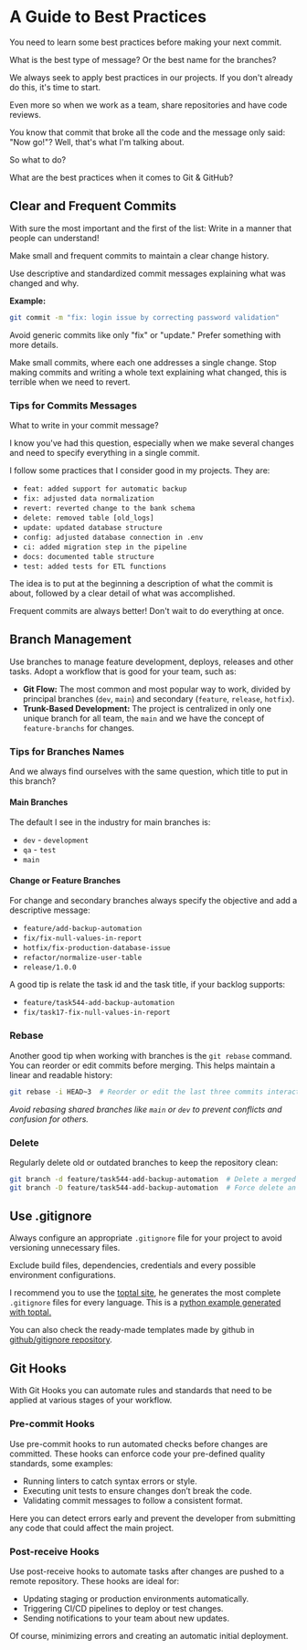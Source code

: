 # A Guide to Best Practices

You need to learn some best practices before making your next commit.

What is the best type of message? Or the best name for the branches?

We always seek to apply best practices in our projects. If you don't already do this, it's time to start.

Even more so when we work as a team, share repositories and have code reviews.

You know that commit that broke all the code and the message only said: "Now go!"? Well, that's what I'm talking about.

So what to do?

What are the best practices when it comes to Git & GitHub?

## Clear and Frequent Commits

With sure the most important and the first of the list: Write in a manner that people can understand!

Make small and frequent commits to maintain a clear change history.

Use descriptive and standardized commit messages explaining what was changed and why.

**Example:** 
```bash
git commit -m "fix: login issue by correcting password validation"
```

Avoid generic commits like only "fix" or "update." Prefer something with more details.

Make small commits, where each one addresses a single change. Stop making commits and writing a whole text explaining what changed, this is terrible when we need to revert.

### Tips for Commits Messages
What to write in your commit message?

I know you've had this question, especially when we make several changes and need to specify everything in a single commit.

I follow some practices that I consider good in my projects. They are:
- `feat: added support for automatic backup`
- `fix: adjusted data normalization`
- `revert: reverted change to the bank schema`
- `delete: removed table [old_logs]`
- `update: updated database structure`
- `config: adjusted database connection in .env`
- `ci: added migration step in the pipeline`
- `docs: documented table structure`
- `test: added tests for ETL functions`

The idea is to put at the beginning a description of what the commit is about, followed by a clear detail of what was accomplished.

Frequent commits are always better! Don't wait to do everything at once.

## Branch Management
Use branches to manage feature development, deploys, releases and other tasks. Adopt a workflow that is good for your team, such as:
- **Git Flow:** The most common and most popular way to work, divided by principal branches (`dev`, `main`) and secondary (`feature`, `release`, `hotfix`).
- **Trunk-Based Development:** The project is centralized in only one unique branch for all team, the `main` and we have the concept of `feature-branchs` for changes.

### Tips for Branches Names
And we always find ourselves with the same question, which title to put in this branch?

#### Main Branches
The default I see in the industry for main branches is:
- `dev` - `development`
- `qa` - `test`
- `main`

#### Change or Feature Branches
For change and secondary branches always specify the objective and add a descriptive message:
- `feature/add-backup-automation`
- `fix/fix-null-values-in-report`
- `hotfix/fix-production-database-issue`
- `refactor/normalize-user-table`
- `release/1.0.0`

A good tip is relate the task id and the task title, if your backlog supports:
- `feature/task544-add-backup-automation`
- `fix/task17-fix-null-values-in-report`

### Rebase
Another good tip when working with branches is the `git rebase` command. You can reorder or edit commits before merging. This helps maintain a linear and readable history:
```bash
git rebase -i HEAD~3  # Reorder or edit the last three commits interactively
```

*Avoid rebasing shared branches like `main` or `dev` to prevent conflicts and confusion for others.*

### Delete
Regularly delete old or outdated branches to keep the repository clean:

```bash
git branch -d feature/task544-add-backup-automation  # Delete a merged branch
git branch -D feature/task544-add-backup-automation  # Force delete an unmerged branch
```

## Use .gitignore
Always configure an appropriate `.gitignore` file for your project to avoid versioning unnecessary files.

Exclude build files, dependencies, credentials and every possible environment configurations.

I recommend you to use the [toptal site](https://www.toptal.com/developers/gitignore), he generates the most complete `.gitignore` files for every language. This is a [python example generated with toptal.](https://www.toptal.com/developers/gitignore/api/python)

You can also check the ready-made templates made by github in [github/gitignore repository](https://github.com/github/gitignore).

## Git Hooks
With Git Hooks you can automate rules and standards that need to be applied at various stages of your workflow. 

### Pre-commit Hooks
Use pre-commit hooks to run automated checks before changes are committed. These hooks can enforce code your pre-defined quality standards, some examples:
- Running linters to catch syntax errors or style.
- Executing unit tests to ensure changes don’t break the code.
- Validating commit messages to follow a consistent format.

Here you can detect errors early and prevent the developer from submitting any code that could affect the main project.

### Post-receive Hooks
Use post-receive hooks to automate tasks after changes are pushed to a remote repository. These hooks are ideal for:
- Updating staging or production environments automatically.
- Triggering CI/CD pipelines to deploy or test changes.
- Sending notifications to your team about new updates.

Of course, minimizing errors and creating an automatic initial deployment.


